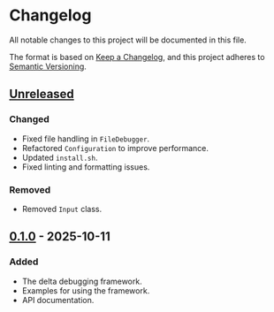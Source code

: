 # Changelog

All notable changes to this project will be documented in this file.

The format is based on [Keep a Changelog](https://keepachangelog.com/en/1.1.0/),
and this project adheres to [Semantic Versioning](https://semver.org/spec/v2.0.0.html).

## [Unreleased]

### Changed

- Fixed file handling in `FileDebugger`.
- Refactored `Configuration` to improve performance.
- Updated `install.sh`.
- Fixed linting and formatting issues.

### Removed

- Removed `Input` class.

## [0.1.0] - 2025-10-11

### Added

- The delta debugging framework.
- Examples for using the framework.
- API documentation.

[unreleased]: https://github.com/FreeFlyingSheep/delta-debugging/tree/main
[0.1.0]: https://github.com/FreeFlyingSheep/delta-debugging/releases/tag/v0.1.0
